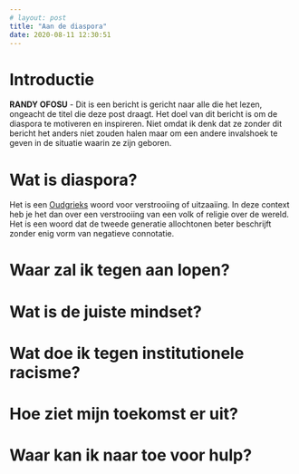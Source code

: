 ```yaml
---
# layout: post
title: "Aan de diaspora"
date: 2020-08-11 12:30:51
---
```


# Introductie

**RANDY OFOSU** - Dit is een bericht is gericht naar alle die het lezen, ongeacht de titel die deze post draagt.
Het doel van dit bericht is om de diaspora te motiveren en inspireren.
Niet omdat ik denk dat ze zonder dit bericht het anders niet zouden halen maar om een andere invalshoek te geven in de situatie waarin ze zijn geboren.

# Wat is diaspora?

Het is een <a href="https://nl.wikipedia.org/wiki/Diaspora_(antropologie)" target="_blank">Oudgrieks</a> woord voor verstrooiing of uitzaaiing. In deze context heb je het dan over een verstrooiing van een volk of religie over de wereld. Het is een woord dat de tweede generatie allochtonen beter beschrijft zonder enig vorm van negatieve connotatie.

# Waar zal ik tegen aan lopen?

# Wat is de juiste mindset?

# Wat doe ik tegen institutionele racisme?

# Hoe ziet mijn toekomst er uit?

# Waar kan ik naar toe voor hulp?
